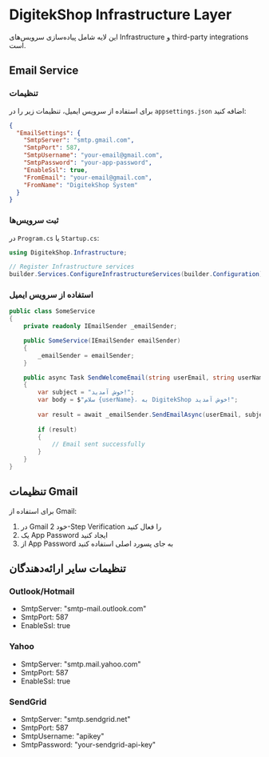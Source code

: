 # DigitekShop Infrastructure Layer

این لایه شامل پیاده‌سازی سرویس‌های Infrastructure و third-party integrations است.

## Email Service

### تنظیمات

برای استفاده از سرویس ایمیل، تنظیمات زیر را در `appsettings.json` اضافه کنید:

```json
{
  "EmailSettings": {
    "SmtpServer": "smtp.gmail.com",
    "SmtpPort": 587,
    "SmtpUsername": "your-email@gmail.com",
    "SmtpPassword": "your-app-password",
    "EnableSsl": true,
    "FromEmail": "your-email@gmail.com",
    "FromName": "DigitekShop System"
  }
}
```

### ثبت سرویس‌ها

در `Program.cs` یا `Startup.cs`:

```csharp
using DigitekShop.Infrastructure;

// Register Infrastructure services
builder.Services.ConfigureInfrastructureServices(builder.Configuration);
```

### استفاده از سرویس ایمیل

```csharp
public class SomeService
{
    private readonly IEmailSender _emailSender;

    public SomeService(IEmailSender emailSender)
    {
        _emailSender = emailSender;
    }

    public async Task SendWelcomeEmail(string userEmail, string userName)
    {
        var subject = "خوش آمدید!";
        var body = $"سلام {userName}، به DigitekShop خوش آمدید!";
        
        var result = await _emailSender.SendEmailAsync(userEmail, subject, body, isHtml: false);
        
        if (result)
        {
            // Email sent successfully
        }
    }
}
```

## تنظیمات Gmail

برای استفاده از Gmail:

1. در Gmail خود 2-Step Verification را فعال کنید
2. یک App Password ایجاد کنید 
3. از App Password به جای پسورد اصلی استفاده کنید

## تنظیمات سایر ارائه‌دهندگان

### Outlook/Hotmail
- SmtpServer: "smtp-mail.outlook.com"
- SmtpPort: 587
- EnableSsl: true

### Yahoo
- SmtpServer: "smtp.mail.yahoo.com"
- SmtpPort: 587
- EnableSsl: true

### SendGrid
- SmtpServer: "smtp.sendgrid.net"
- SmtpPort: 587
- SmtpUsername: "apikey"
- SmtpPassword: "your-sendgrid-api-key"